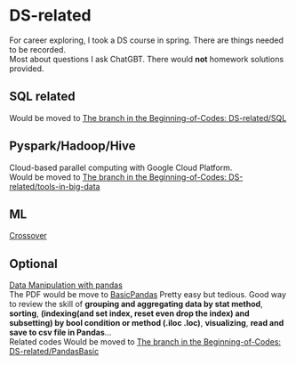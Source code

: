 # DS-related
For career exploring, I took a DS course in spring. There are things needed to be recorded.  
Most about questions I ask ChatGBT. There would **not** homework solutions provided.  

## SQL related
Would be moved to [The branch in the Beginning-of-Codes: DS-related/SQL](https://github.com/HeathersCodes/Beginning-of-Codes/tree/DS-related/SQL)

## Pyspark/Hadoop/Hive
Cloud-based parallel computing with Google Cloud Platform.  
Would be moved to [The branch in the Beginning-of-Codes: DS-related/tools-in-big-data](https://github.com/HeathersCodes/Beginning-of-Codes/tree/DS-related/tools-in-big-data)
## ML
[Crossover](https://github.com/HeathersCodes/Stat-in-Finance)

## Optional
[Data Manipulation with pandas](https://campus.datacamp.com/courses/data-manipulation-with-pandas)   
The PDF would be move to [BasicPandas](https://github.com/HeathersCodes/DS-related/tree/main/BasicPandas)
Pretty easy but tedious. Good way to review the skill of **grouping and aggregating data by stat method**, **sorting**, **(indexing(and set index, reset even drop the index) and subsetting) by bool condition or method (.iloc .loc)**, **visualizing**, **read and save to csv file in Pandas**...   
Related codes Would be moved to [The branch in the Beginning-of-Codes: DS-related/PandasBasic](https://github.com/HeathersCodes/Beginning-of-Codes/tree/DS-related/PandasBasic)
